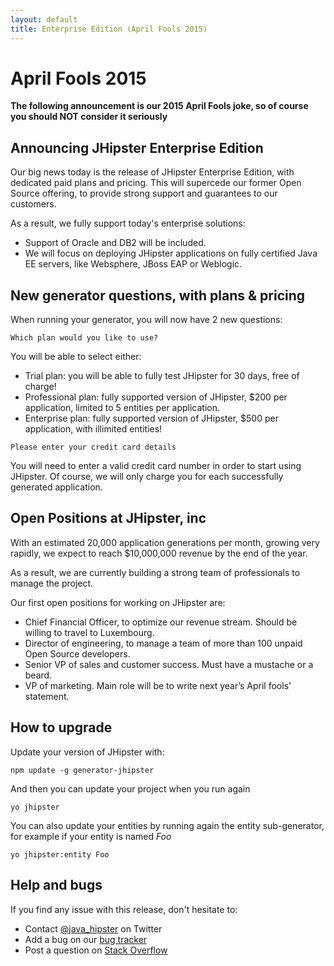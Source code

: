 ```yaml
---
layout: default
title: Enterprise Edition (April Fools 2015)
---
```


April Fools 2015
==================

**The following announcement is our 2015 April Fools joke, so of course you should NOT consider it seriously**

Announcing JHipster Enterprise Edition
----------

Our big news today is the release of JHipster Enterprise Edition, with dedicated paid plans and pricing. This will supercede our former Open Source offering, to provide strong support and guarantees to our customers.

As a result, we fully support today's enterprise solutions:

- Support of Oracle and DB2 will be included.
- We will focus on deploying JHipster applications on fully certified Java EE servers, like Websphere, JBoss EAP or Weblogic.

New generator questions, with plans & pricing
----------

When running your generator, you will now have 2 new questions:

```
Which plan would you like to use?
```

You will be able to select either:

- Trial plan: you will be able to fully test JHipster for 30 days, free of charge!
- Professional plan: fully supported version of JHipster, $200 per application, limited to 5 entities per application.
- Enterprise plan: fully supported version of JHipster, $500 per application, with illimited entities!

```
Please enter your credit card details
```

You will need to enter a valid credit card number in order to start using JHipster. Of course, we will only charge you for each successfully generated application.

Open Positions at JHipster, inc
----------

With an estimated 20,000 application generations per month, growing very rapidly, we expect to reach $10,000,000 revenue by the end of the year.

As a result, we are currently building a strong team of professionals to manage the project.

Our first open positions for working on JHipster are:

- Chief Financial Officer, to optimize our revenue stream. Should be willing to travel to Luxembourg.
- Director of engineering, to manage a team of more than 100 unpaid Open Source developers.
- Senior VP of sales and customer success. Must have a mustache or a beard.
- VP of marketing. Main role will be to write next year’s April fools’ statement.

How to upgrade
------------

Update your version of JHipster with:

```
npm update -g generator-jhipster
```

And then you can update your project when you run again

```
yo jhipster
```

You can also update your entities by running again the entity sub-generator, for example if your entity is named _Foo_

```
yo jhipster:entity Foo
```

Help and bugs
--------------

If you find any issue with this release, don't hesitate to:

- Contact [@java_hipster](https://twitter.com/java_hipster) on Twitter
- Add a bug on our [bug tracker](https://github.com/jhipster/generator-jhipster/issues?state=open)
- Post a question on [Stack Overflow](http://stackoverflow.com/tags/jhipster/info)
